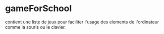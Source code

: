 # gameForSchool
contient une liste de jeux pour faciliter l'usage des elements de l'ordinateur comme la souris ou le clavier. 
